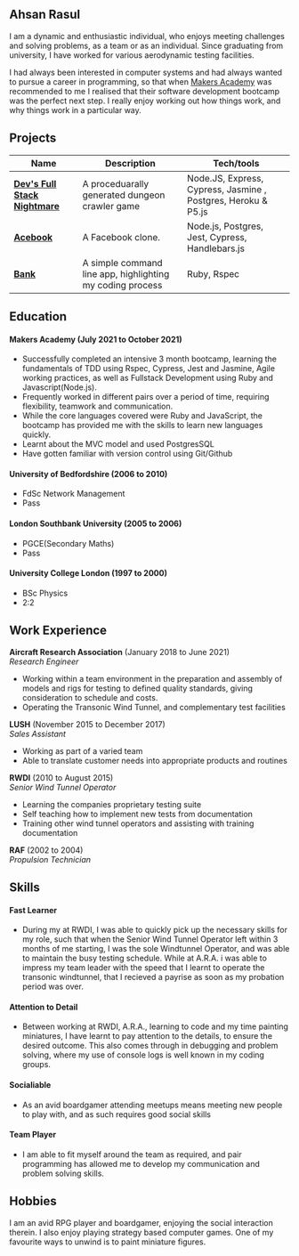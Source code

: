 ## Ahsan Rasul

I am a dynamic and enthusiastic individual, who enjoys meeting challenges and solving problems, as a team or as an individual. Since graduating from university, I have worked for various aerodynamic testing facilities.

I had always been interested in computer systems and had always wanted to pursue a career in programming, so that when [Makers Academy](https://www.makers.tech/) was recommended to me I realised that their software development bootcamp was the perfect next step. I really enjoy working out how things work, and why things work in a particular way.

## Projects

| Name                         | Description       | Tech/tools        |
| ---------------------------- | ----------------- | ----------------- |
| **[Dev's Full Stack Nightmare](https://github.com/ashtroboy79/devs-full-stack-nightmare)**| A proceduarally generated dungeon crawler game | Node.JS, Express, Cypress, Jasmine , Postgres, Heroku & P5.js |
| **[Acebook](https://github.com/ashtroboy79/acebook-it-does-not-node-well)** | A Facebook clone. | Node.js, Postgres, Jest, Cypress, Handlebars.js              |
| **[Bank](https://github.com/ashtroboy79/bank)** | A simple command line app, highlighting my coding process| Ruby, Rspec |


## Education

#### Makers Academy (July 2021 to October 2021)

-  Successfully completed an intensive 3 month bootcamp, learning the fundamentals of TDD using Rspec, Cypress, Jest and Jasmine, Agile working practices, as well as Fullstack Development using Ruby and Javascript(Node.js).
- Frequently worked in different pairs over a period of time, requiring flexibility, teamwork and communication.
- While the core languages covered were Ruby and JavaScript, the bootcamp has provided me with the skills to learn new languages quickly.
- Learnt about the MVC model and used PostgresSQL
- Have gotten familiar with version control using Git/Github

#### University of Bedfordshire (2006 to 2010)

- FdSc Network Management
- Pass

#### London Southbank University (2005 to 2006)

- PGCE(Secondary Maths)
- Pass

#### University College London (1997 to 2000)

- BSc Physics
- 2:2


## Work Experience

**Aircraft Research Association** (January 2018 to June 2021)  
_Research Engineer_

- Working within a team environment in the preparation and assembly of models and rigs for testing to defined quality standards, giving consideration to schedule and costs.
- Operating the Transonic Wind Tunnel, and complementary test facilities

**LUSH** (November 2015 to December 2017)  
_Sales Assistant_

- Working as part of a varied team
- Able to translate customer needs into appropriate products and routines

**RWDI** (2010 to August 2015)  
_Senior Wind Tunnel Operator_

- Learning the companies proprietary testing suite
- Self teaching how to implement new tests from documentation
- Training other wind tunnel operators and assisting with training documentation

**RAF** (2002 to 2004)  
_Propulsion Technician_

## Skills

#### Fast Learner
- During my at RWDI, I was able to quickly pick up the necessary skills for my role, such that when the Senior Wind Tunnel Operator left within 3 months of me starting, I was the sole Windtunnel Operator, and was able to maintain the busy testing schedule. While at A.R.A. i was able to impress my team leader with the speed that I learnt to operate the transonic windtunnel, that I recieved a payrise as soon as my probation period was over. 


#### Attention to Detail
- Between working at RWDI, A.R.A., learning to code and my time painting miniatures, I have learnt to pay attention to the details, to ensure the desired outcome.  This also comes through in debugging and problem solving, where my use of console logs is well known in my coding groups.

#### Socialiable
- As an avid boardgamer attending meetups means meeting new people to play with, and as such requires good social skills

#### Team Player
- I am able to fit myself around the team as required, and pair programming has allowed me to develop my communication and problem solving skills.  


## Hobbies

I am an avid RPG player and boardgamer, enjoying the social interaction therein. I also enjoy playing strategy based computer games. One of my favourite ways to unwind is to paint miniature figures. 
